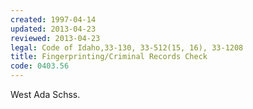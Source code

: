 ```yaml
---
created: 1997-04-14
updated: 2013-04-23
reviewed: 2013-04-23
legal: Code of Idaho,33-130, 33-512(15, 16), 33-1208
title: Fingerprinting/Criminal Records Check
code: 0403.56
---
```


West Ada Schss.

